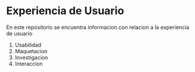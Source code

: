 # Experiencia de Usuario 
En este repositorio se encuentra informacion con relacion a la experiencia de usuario 

1. Usabilidad
2. Maquetacion
3. Investigacion
4. Interaccion
